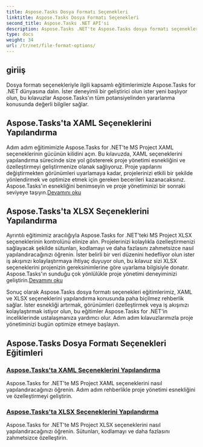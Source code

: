 ```yaml
---
title: Aspose.Tasks Dosya Formatı Seçenekleri
linktitle: Aspose.Tasks Dosya Formatı Seçenekleri
second_title: Aspose.Tasks .NET API'si
description: Aspose.Tasks .NET'te Aspose.Tasks dosya formatı seçeneklerini ve XAML ve XLSX ana yapılandırma seçeneklerini keşfedin. Özelleştirme ipuçlarıyla proje yönetimini geliştirin.
type: docs
weight: 34
url: /tr/net/file-format-options/
---
```


## giriiş

Dosya formatı seçenekleriyle ilgili kapsamlı eğitimlerimizle Aspose.Tasks for .NET dünyasına dalın. İster deneyimli bir geliştirici olun ister yeni başlıyor olun, bu kılavuzlar Aspose.Tasks'ın tüm potansiyelinden yararlanma konusunda değerli bilgiler sağlar.

## Aspose.Tasks'ta XAML Seçeneklerini Yapılandırma

 Adım adım eğitimimizle Aspose.Tasks for .NET'te MS Project XAML seçeneklerinin gücünün kilidini açın. Bu kılavuzda, XAML seçeneklerini yapılandırma sürecinde size yol göstererek proje yönetimi esnekliğini ve özelleştirmeyi geliştirmenize olanak sağlıyoruz. Proje yapılarını değiştirmekten görünümleri uyarlamaya kadar, projelerinizi etkili bir şekilde yönlendirmek ve optimize etmek için gereken becerileri kazanacaksınız. Aspose.Tasks'ın esnekliğini benimseyin ve proje yönetiminizi bir sonraki seviyeye taşıyın.[Devamını oku](./configuring-xaml-options/)

## Aspose.Tasks'ta XLSX Seçeneklerini Yapılandırma

Ayrıntılı eğitimimiz aracılığıyla Aspose.Tasks for .NET'teki MS Project XLSX seçeneklerinin kontrolünü elinize alın. Projelerinizi kolaylıkla özelleştirmenizi sağlayacak şekilde sütunları, kodlamayı ve daha fazlasını zahmetsizce nasıl yapılandıracağınızı öğrenin. İster belirli bir veri düzenini hedefliyor olun ister iş akışınızı kolaylaştırmaya ihtiyaç duyuyor olun, bu kılavuz sizi XLSX seçeneklerini projenizin gereksinimlerine göre uyarlama bilgisiyle donatır. Aspose.Tasks'ın sunduğu çok yönlülükle proje yönetimi deneyiminizi geliştirin.[Devamını oku](./configuring-xlsx-options/)

Sonuç olarak Aspose.Tasks dosya formatı seçenekleri eğitimlerimiz, XAML ve XLSX seçeneklerini yapılandırma konusunda paha biçilmez rehberlik sağlar. İster esnekliği artırmak, görünümleri özelleştirmek veya iş akışınızı kolaylaştırmak istiyor olun, bu eğitimler Aspose.Tasks for .NET'in inceliklerinde ustalaşmanıza yardımcı olur. Adım adım kılavuzlarımızla proje yönetiminizi bugün optimize etmeye başlayın.

## Aspose.Tasks Dosya Formatı Seçenekleri Eğitimleri
### [Aspose.Tasks'ta XAML Seçeneklerini Yapılandırma](./configuring-xaml-options/)
Aspose.Tasks for .NET'te MS Project XAML seçeneklerini nasıl yapılandıracağınızı öğrenin. Adım adım rehberlikle proje yönetimi esnekliğini ve özelleştirmeyi geliştirin.
### [Aspose.Tasks'ta XLSX Seçeneklerini Yapılandırma](./configuring-xlsx-options/)
Aspose.Tasks for .NET'te MS Project XLSX seçeneklerini nasıl yapılandıracağınızı öğrenin. Sütunları, kodlamayı ve daha fazlasını zahmetsizce özelleştirin.